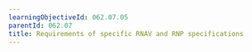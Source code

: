 ```yaml
---
learningObjectiveId: 062.07.05
parentId: 062.07
title: Requirements of specific RNAV and RNP specifications
---
```



